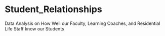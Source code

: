 # Student_Relationships
Data Analysis on How Well our Faculty, Learning Coaches, and Residential Life Staff know our Students
